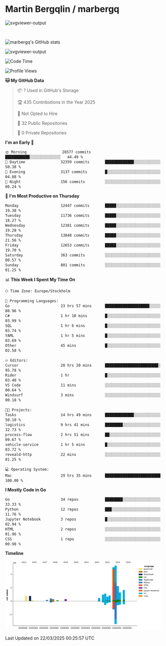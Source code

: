 # Martin Bergqlin / marbergq

![svgviewer-output](https://user-images.githubusercontent.com/2405410/206014777-22d41ecb-c24f-421d-b7d9-bba2cb5bb0de.svg)

<br>

<!--- [![Martin's Week](https://github-readme-stats.vercel.app/api/wakatime?username=marbergq&theme=dark)](https://github.com/anuraghazra/github-readme-stats) -->

![marbergq's GitHub stats](https://github-readme-stats.vercel.app/api?username=marbergq&count_private=true&show_icons=true)

![svgviewer-output](https://wakatime.com/badge/user/3f0a2069-6683-4e19-9a4a-7d21ea815067.svg)

<!--START_SECTION:waka-->
![Code Time](http://img.shields.io/badge/Code%20Time-4%2C942%20hrs%2034%20mins-blue)

![Profile Views](http://img.shields.io/badge/Profile%20Views-0-blue)

**🐱 My GitHub Data** 

> 📦 ? Used in GitHub's Storage 
 > 
> 🏆 435 Contributions in the Year 2025
 > 
> 🚫 Not Opted to Hire
 > 
> 📜 32 Public Repositories 
 > 
> 🔑 0 Private Repositories 
 > 
**I'm an Early 🐤** 

```text
🌞 Morning                28577 commits       ███████████░░░░░░░░░░░░░░   44.49 % 
🌆 Daytime                32359 commits       █████████████░░░░░░░░░░░░   50.38 % 
🌃 Evening                3137 commits        █░░░░░░░░░░░░░░░░░░░░░░░░   04.88 % 
🌙 Night                  156 commits         ░░░░░░░░░░░░░░░░░░░░░░░░░   00.24 % 
```
📅 **I'm Most Productive on Thursday** 

```text
Monday                   12447 commits       █████░░░░░░░░░░░░░░░░░░░░   19.38 % 
Tuesday                  11736 commits       █████░░░░░░░░░░░░░░░░░░░░   18.27 % 
Wednesday                12381 commits       █████░░░░░░░░░░░░░░░░░░░░   19.28 % 
Thursday                 13848 commits       █████░░░░░░░░░░░░░░░░░░░░   21.56 % 
Friday                   12653 commits       █████░░░░░░░░░░░░░░░░░░░░   19.70 % 
Saturday                 363 commits         ░░░░░░░░░░░░░░░░░░░░░░░░░   00.57 % 
Sunday                   801 commits         ░░░░░░░░░░░░░░░░░░░░░░░░░   01.25 % 
```


📊 **This Week I Spent My Time On** 

```text
🕑︎ Time Zone: Europe/Stockholm

💬 Programming Languages: 
Go                       23 hrs 57 mins      ████████████████████░░░░░   80.96 % 
C#                       1 hr 10 mins        █░░░░░░░░░░░░░░░░░░░░░░░░   03.99 % 
SQL                      1 hr 6 mins         █░░░░░░░░░░░░░░░░░░░░░░░░   03.74 % 
YAML                     1 hr 5 mins         █░░░░░░░░░░░░░░░░░░░░░░░░   03.69 % 
Other                    45 mins             █░░░░░░░░░░░░░░░░░░░░░░░░   02.58 % 

🔥 Editors: 
Cursor                   28 hrs 20 mins      ████████████████████████░   95.78 % 
Rider                    1 hr                █░░░░░░░░░░░░░░░░░░░░░░░░   03.40 % 
VS Code                  11 mins             ░░░░░░░░░░░░░░░░░░░░░░░░░   00.64 % 
Windsurf                 3 mins              ░░░░░░░░░░░░░░░░░░░░░░░░░   00.18 % 

🐱‍💻 Projects: 
Tasks                    14 hrs 49 mins      █████████████░░░░░░░░░░░░   50.10 % 
logistics                9 hrs 41 mins       ████████░░░░░░░░░░░░░░░░░   32.73 % 
process-flow             2 hrs 51 mins       ██░░░░░░░░░░░░░░░░░░░░░░░   09.67 % 
vehicle-service          1 hr 5 mins         █░░░░░░░░░░░░░░░░░░░░░░░░   03.72 % 
reveald-http             22 mins             ░░░░░░░░░░░░░░░░░░░░░░░░░   01.25 % 

💻 Operating System: 
Mac                      29 hrs 35 mins      █████████████████████████   100.00 % 
```

**I Mostly Code in Go** 

```text
Go                       34 repos            ████████░░░░░░░░░░░░░░░░░   33.33 % 
Python                   12 repos            ███░░░░░░░░░░░░░░░░░░░░░░   11.76 % 
Jupyter Notebook         3 repos             █░░░░░░░░░░░░░░░░░░░░░░░░   02.94 % 
HTML                     2 repos             ░░░░░░░░░░░░░░░░░░░░░░░░░   01.96 % 
CSS                      1 repo              ░░░░░░░░░░░░░░░░░░░░░░░░░   00.98 % 
```



**Timeline**

![Lines of Code chart](https://raw.githubusercontent.com/marbergq/marbergq/main/assets/bar_graph.png)


 Last Updated on 22/03/2025 00:25:57 UTC
<!--END_SECTION:waka-->
